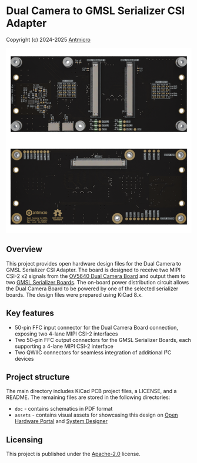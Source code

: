 # Dual Camera to GMSL Serializer CSI Adapter

Copyright (c) 2024-2025 [Antmicro](https://www.antmicro.com)

![Dual Camera to GMSL Serializer CSI Adapter visualization](./assets/previews/orthoT_orthoB_combined.png)

## Overview

This project provides open hardware design files for the Dual Camera to GMSL Serializer CSI Adapter. 
The board is designed to receive two MIPI CSI-2 x2 signals from the [OV5640 Dual Camera Board](https://github.com/antmicro/ov5640-dual-camera-board) and output them to two [GMSL Serializer Boards](https://github.com/antmicro/gmsl-serializer).
The on-board power distribution circuit allows the Dual Camera Board to be powered by one of the selected serializer boards.
The design files were prepared using KiCad 8.x.

## Key features

* 50-pin FFC input connector for the Dual Camera Board connection, exposing two 4-lane MIPI CSI-2 interfaces
* Two 50-pin FFC output connectors for the GMSL Serializer Boards, each supporting a 4-lane MIPI CSI-2 interface
* Two QWIIC connectors for seamless integration of additional I²C devices

## Project structure

The main directory includes KiCad PCB project files, a LICENSE, and a README.
The remaining files are stored in the following directories:

* ``doc`` - contains schematics in PDF format
* ``assets`` - contains visual assets for showcasing this design on [Open Hardware Portal](https://openhardware.antmicro.com) and [System Designer](https://designer.antmicro.com/welcome)

## Licensing

This project is published under the [Apache-2.0](LICENSE) license.
